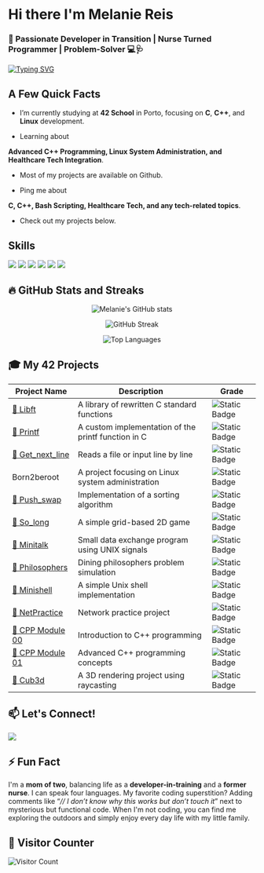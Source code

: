 # Hi there I'm Melanie Reis 

### 🌟 Passionate Developer in Transition | Nurse Turned Programmer | Problem-Solver 💻🩺

[![Typing SVG](https://readme-typing-svg.demolab.com/?lines=Developer+in+Training;Nurse+Turned+Programmer;Building+Solutions+for+Healthcare)](https://git.io/typing-svg)

## A Few Quick Facts

- I’m currently studying at **42 School** in Porto, focusing on **C**, **C++**, and **Linux** development.

- Learning about

**Advanced C++ Programming, Linux System Administration, and Healthcare Tech Integration**.

- Most of my projects are available on Github.

- Ping me about

**C, C++, Bash Scripting, Healthcare Tech, and any tech-related topics**.

- Check out my projects below.

## Skills

<p align="left">
  <img src="https://img.shields.io/badge/C-%2300599C.svg?style=for-the-badge&logo=c&logoColor=white" />
  <img src="https://img.shields.io/badge/C++-%230055A5.svg?style=for-the-badge&logo=c%2B%2B&logoColor=white" />
  <img src="https://img.shields.io/badge/Bash-%23121011.svg?style=for-the-badge&logo=gnu-bash&logoColor=white" />
  <img src="https://img.shields.io/badge/Linux-%23FCC624.svg?style=for-the-badge&logo=linux&logoColor=black" />
  <img src="https://img.shields.io/badge/Git-%23F05032.svg?style=for-the-badge&logo=git&logoColor=white" />
  <img src="https://img.shields.io/badge/VS%20Code-%23007ACC.svg?style=for-the-badge&logo=visual-studio-code&logoColor=white" />
</p>

## 🔥 GitHub Stats and Streaks

<p align="center">
  <img src="https://github-readme-stats.vercel.app/api?username=melaniereis&show_icons=true&theme=radical" alt="Melanie's GitHub stats" />
</p>
<p align="center">
  <img src="https://github-readme-streak-stats.herokuapp.com/?user=melaniereis&theme=radical" alt="GitHub Streak" />
</p>
<p align="center">
  <img src="https://github-readme-stats.vercel.app/api/top-langs/?username=melaniereis&layout=compact&theme=radical" alt="Top Languages" />
</p>

## 🎓 My 42 Projects

<div align="center">

| Project Name | Description | Grade |
|--------------|-------------|--------|
| [🔗 Libft](https://github.com/melaniereis/libft) | A library of rewritten C standard functions | ![Static Badge](https://img.shields.io/badge/125%2F100-green) |
| [🔗 Printf](https://github.com/melaniereis/42_ft_printf)  | A custom implementation of the printf function in C | ![Static Badge](https://img.shields.io/badge/100%2F100-green) |
| [🔗 Get_next_line](https://github.com/melaniereis/42_get_next_line) | Reads a file or input line by line | ![Static Badge](https://img.shields.io/badge/125%2F100-green) |
| Born2beroot | A project focusing on Linux system administration | ![Static Badge](https://img.shields.io/badge/106%2F100-green) |
| [🔗 Push_swap](https://github.com/melaniereis/42_push_swap) | Implementation of a sorting algorithm | ![Static Badge](https://img.shields.io/badge/100%2F100-green) |
| [🔗 So_long](https://github.com/melaniereis/42_so_long) | A simple grid-based 2D game | ![Static Badge](https://img.shields.io/badge/115%2F100-green) |
| [🔗 Minitalk](https://github.com/melaniereis/42_minitalk)  | Small data exchange program using UNIX signals | ![Static Badge](https://img.shields.io/badge/116%2F100-green) |
| [🔗 Philosophers](https://github.com/melaniereis/42_philosophers) | Dining philosophers problem simulation | ![Static Badge](https://img.shields.io/badge/100%2F100-green) |
| [🔗 Minishell](https://github.com/melaniereis/42_Minishell)  | A simple Unix shell implementation | ![Static Badge](https://img.shields.io/badge/99%2F100-green) |
| [🔗 NetPractice](https://github.com/melaniereis/42_NetPractice)  | Network practice project | ![Static Badge](https://img.shields.io/badge/100%2F100-green) |
| [🔗 CPP Module 00](https://github.com/melaniereis/42_CPP_Module00) | Introduction to C++ programming | ![Static Badge](https://img.shields.io/badge/100%2F100-green) |
| [🔗 CPP Module 01](https://github.com/melaniereis/42_CPP_Module01) | Advanced C++ programming concepts | ![Static Badge](https://img.shields.io/badge/100%2F100-green) |
| [🔗 Cub3d](https://github.com/m3reil3s/42_Cub3d)  | A 3D rendering project using raycasting | ![Static Badge](https://img.shields.io/badge/In%20Progress-blue) |

</div>


## 📫 Let's Connect!

<p align="left">
  <a href="https://www.linkedin.com/in/melanie-ferraz-reis-622229a5?utm_source=share&utm_campaign=share_via&utm_content=profile&utm_medium=ios_app">
    <img src="https://img.shields.io/badge/-Melanie%20Reis-blue?style=for-the-badge&logo=Linkedin&logoColor=white" />
  </a>
</p>

## ⚡ Fun Fact

I'm a **mom of two**, balancing life as a **developer-in-training** and a **former nurse**. I can speak four languages. My favorite coding superstition? Adding comments like “*// I don’t know why this works but don’t touch it*” next to mysterious but functional code. When I'm not coding, you can find me exploring the outdoors and simply enjoy every day life with my little family. 

## 🌟 Visitor Counter

![Visitor Count](https://profile-counter.glitch.me/melaniereis/count.svg)
<!--END_SECTION:activity-->

